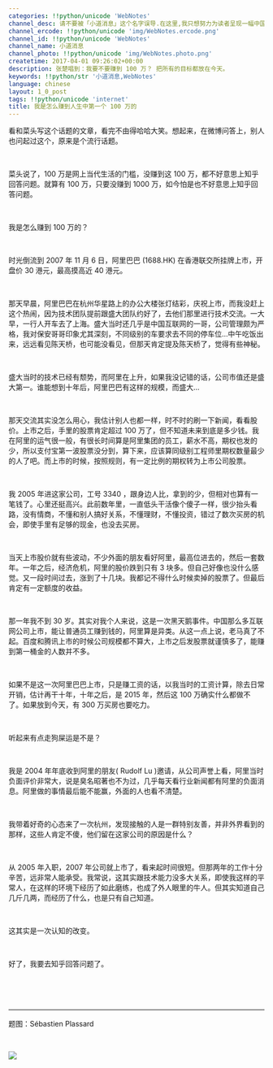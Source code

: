 ```yaml
---
categories: !!python/unicode 'WebNotes'
channel_desc: 请不要被「小道消息」这个名字误导.在这里,我只想努力为读者呈现一幅中国互联网的清明上河图.
channel_ercode: !!python/unicode 'img/WebNotes.ercode.png'
channel_id: !!python/unicode 'WebNotes'
channel_name: 小道消息
channel_photo: !!python/unicode 'img/WebNotes.photo.png'
createtime: 2017-04-01 09:26:02+00:00
description: 张楚唱到：我要不要赚到 100 万？ 把所有的目标都放在今天。
keywords: !!python/str '小道消息,WebNotes'
language: chinese
layout: 1_0_post
tags: !!python/unicode 'internet'
title: 我是怎么赚到人生中第一个 100 万的
---
```

<div class="rich_media_content" id="js_content">
<p>
<inherit>
</inherit>
</p>
<p>
<inherit>
          看和菜头写这个话题的文章，看完不由得哈哈大笑。想起来，在微博问答上，别人也问起过这个，原来是个流行话题。
         </inherit>
</p>
<p>
<inherit>
<br/>
</inherit>
</p>
<p>
<inherit>
          菜头说了，100 万是网上当代生活的门槛，没赚到这 100 万，都不好意思上知乎回答问题。就算有 100 万，只要没赚到 1000 万，如今怕是也不好意思上知乎回答问题。
         </inherit>
</p>
<p>
<inherit>
<br/>
</inherit>
</p>
<p>
<inherit>
          我是怎么赚到 100 万的？
         </inherit>
</p>
<p>
<inherit>
<br/>
</inherit>
</p>
<p>
<inherit>
          时光倒流到 2007 年 11 月 6 日，阿里巴巴 (1688.HK) 在香港联交所挂牌上市，开盘价 30 港元，最高摸高近 40 港元。
         </inherit>
</p>
<p>
<inherit>
<br/>
</inherit>
</p>
<p>
<inherit>
          那天早晨，阿里巴巴在杭州华星路上的办公大楼张灯结彩，庆祝上市，而我没赶上这个热闹，因为技术团队提前跟盛大团队约好了，去他们那里进行技术交流。一大早，一行人开车去了上海。盛大当时还几乎是中国互联网的一哥，公司管理颇为严格，我对保安哥哥印象尤其深刻，不同级别的车要求去不同的停车位…中午吃饭出来，远远看见陈天桥，也可能没看见，但那天肯定提及陈天桥了，觉得有些神秘。
         </inherit>
</p>
<p>
<inherit>
<br/>
</inherit>
</p>
<p>
<inherit>
          盛大当时的技术已经有颓势，而阿里在上升，如果我没记错的话，公司市值还是盛大第一。谁能想到十年后，阿里巴巴有这样的规模，而盛大…
         </inherit>
</p>
<p>
<inherit>
<br/>
</inherit>
</p>
<p>
<inherit>
          那天交流其实没怎么用心，我估计别人也都一样，时不时的刷一下新闻，看看股价。上市之后，手里的股票肯定超过 100 万了，但不知道未来到底是多少钱。我在阿里的运气很一般，有很长时间算是阿里集团的员工，薪水不高，期权也发的少，所以支付宝第一波股票没分到，算下来，应该算同级别工程师里期权数量最少的人了吧。而上市的时候，按照规则，有一定比例的期权转为上市公司股票。
         </inherit>
</p>
<p>
<inherit>
<br/>
</inherit>
</p>
<p>
<inherit>
          我 2005 年进这家公司，工号 3340 ，跟身边人比，拿到的少，但相对也算有一笔钱了。心里还挺高兴。此前数年里，一直低头干活像个傻子一样，很少抬头看路，没有情商，不懂和别人搞好关系，不懂理财，不懂投资，错过了数次买房的机会，即使手里有足够的现金，也没去买房。
         </inherit>
</p>
<p>
<inherit>
<br/>
</inherit>
</p>
<p>
<inherit>
          当天上市股价就有些波动，不少外面的朋友看好阿里，最高位进去的，然后一套数年。一年之后，经济危机，阿里的股价跌到只有 3 块多。但自己好像也没什么感觉。又一段时间过去，涨到了十几块。我都记不得什么时候卖掉的股票了。但最后肯定有一定额度的收益。
         </inherit>
</p>
<p>
<inherit>
<br/>
</inherit>
</p>
<p>
<inherit>
          那一年我不到 30 岁。其实对我个人来说，这是一次黑天鹅事件。中国那么多互联网公司上市，能让普通员工赚到钱的，阿里算是异类。从这一点上说，老马真了不起。百度和腾讯上市的时候公司规模都不算大，上市之后发股票就谨慎多了，能赚到第一桶金的人数并不多。
         </inherit>
</p>
<p>
<inherit>
<br/>
</inherit>
</p>
<p>
<inherit>
          如果不是这一次阿里巴巴上市，只是赚工资的话，以我当时的工资计算，除去日常开销，估计再干十年，十年之后，是 2015 年，然后这 100 万确实什么都做不了。如果放到今天，有 300 万买房也要吃力。
         </inherit>
</p>
<p>
<inherit>
<br/>
</inherit>
</p>
<p>
<inherit>
          听起来有点走狗屎运是不是？
         </inherit>
</p>
<p>
<inherit>
<br/>
</inherit>
</p>
<p>
<inherit>
          我是 2004 年年底收到阿里的朋友( Rudolf Lu )邀请，从公司声誉上看，阿里当时负面评价非常大，说是臭名昭著也不为过，几乎每天看行业新闻都有阿里的负面消息。阿里做的事情最后能不能赢，外面的人也看不清楚。
         </inherit>
</p>
<p>
<inherit>
<br/>
</inherit>
</p>
<p>
<inherit>
          我带着好奇的心态来了一次杭州，发现接触的人是一群特别友善，并非外界看到的那样，这些人肯定不傻，他们留在这家公司的原因是什么？
         </inherit>
</p>
<p>
<inherit>
<br/>
</inherit>
</p>
<p>
<inherit>
          从 2005 年入职，2007 年公司就上市了，看来起时间很短。但那两年的工作十分辛苦，远非常人能承受。我常说，这其实跟技术能力没多大关系，即使我这样的平常人，在这样的环境下经历了如此磨练，也成了外人眼里的牛人。但其实知道自己几斤几两，而经历了什么，也是只有自己知道。
         </inherit>
<inherit>
<br/>
</inherit>
</p>
<p>
<inherit>
<br/>
</inherit>
</p>
<p>
         这其实是一次认知的改变。
        </p>
<p>
<inherit>
<br/>
</inherit>
</p>
<p>
<inherit>
          好了，我要去知乎回答问题了。
         </inherit>
</p>
<p>
<inherit>
</inherit>
<br/>
</p>
<p>
<br/>
</p>
<hr style="font-family: Lato, Helvetica, Arial, freesans, clean, sans-serif; border-right-width: 0px; border-bottom-width: 0px; border-left-width: 0px; border-top-style: solid; border-top-color: rgb(234, 234, 234); height: 1px; margin-top: 1em; margin-bottom: 1em; color: rgb(51, 51, 51); font-size: 16px; white-space: normal;"/>
<p>
         题图：Sébastien Plassard
        </p>
<p>
<br/>
</p>
<p>
<img data-ratio="1.4340101522842639" data-s="300,640" data-src="" data-type="jpeg" data-w="1182" src="{{ '/img/ow5rEn8QGlHHAvict3ibCo0mPzyA3zsdmSaVZoYSsb7IWJ8pMLaraMuLoW9HWZrJQjOJejciaibVNcTuhLia6AalpTg.jpeg' | prepend: site.img | replace: '//','/' }}"/>
</p>
<p>
<br/>
</p>
</div>